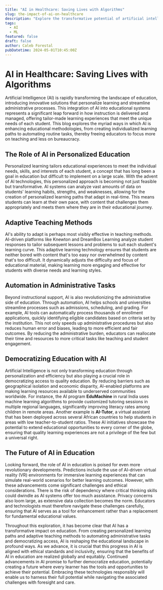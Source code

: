 ```yaml
---
title: "AI in Healthcare: Saving Lives with Algorithms"
slug: the-impact-of-ai-on-healthcare
description: "Explore the transformative potential of artificial intelligence in healthcare, from diagnostic accuracy and personalized medicine to operational efficiencies, and its implications for patients and professionals alike."
tags:
  - AI
  - ML
featured: false
draft: false
author: Caleb Forestal
pubDatetime: 2024-05-01T10:45:00Z
---
```


# AI in Healthcare: Saving Lives with Algorithms

Artificial Intelligence (AI) is rapidly transforming the landscape of education, introducing innovative solutions that personalize learning and streamline administrative processes. This integration of AI into educational systems represents a significant leap forward in how instruction is delivered and managed, offering tailor-made learning experiences that meet the unique needs of each student. This blog explores the myriad ways in which AI is enhancing educational methodologies, from creating individualized learning paths to automating routine tasks, thereby freeing educators to focus more on teaching and less on bureaucracy.

## The Role of AI in Personalized Education
Personalized learning tailors educational experiences to meet the individual needs, skills, and interests of each student, a concept that has long been a goal in education but difficult to implement on a large scale. With the advent of AI technologies, this personalized approach is becoming not just feasible but transformative. AI systems can analyze vast amounts of data on students' learning habits, strengths, and weaknesses, allowing for the creation of personalized learning paths that adapt in real-time. This means students can learn at their own pace, with content that challenges them appropriately and meets them where they are in their educational journey.

## Adaptive Teaching Methods
AI's ability to adapt is perhaps most visibly effective in teaching methods. AI-driven platforms like Knewton and DreamBox Learning analyze student responses to tailor subsequent lessons and problems to suit each student's learning curve. This adaptive learning technology ensures that students are neither bored with content that's too easy nor overwhelmed by content that's too difficult. It dynamically adjusts the difficulty and focus of educational material, making learning more engaging and effective for students with diverse needs and learning styles.

## Automation in Administrative Tasks
Beyond instructional support, AI is also revolutionizing the administrative side of education. Through automation, AI helps schools and universities streamline processes such as admissions, scheduling, and grading. For example, AI tools can automatically process thousands of enrollment applications, quickly identifying eligible candidates based on criteria set by the institution. This not only speeds up administrative procedures but also reduces human error and biases, leading to more efficient and fair outcomes. By reducing the administrative burden, educators can reallocate their time and resources to more critical tasks like teaching and student engagement.

## Democratizing Education with AI
Artificial Intelligence is not only transforming education through personalization and efficiency but also playing a crucial role in democratizing access to quality education. By reducing barriers such as geographical isolation and economic disparity, AI-enabled platforms are making learning resources available to underserved communities worldwide. For instance, the AI program **EduMachine** in rural India uses machine learning algorithms to provide customized tutoring sessions in multiple regional languages, significantly improving literacy rates among children in remote areas. Another example is **AI-Tutor**, a virtual assistant that has been deployed across several African countries to help students in areas with low teacher-to-student ratios. These AI initiatives showcase the potential to extend educational opportunities to every corner of the globe, ensuring that quality learning experiences are not a privilege of the few but a universal right.

## The Future of AI in Education
Looking forward, the role of AI in education is poised for even more revolutionary developments. Predictions include the use of AI-driven virtual reality (VR) environments for immersive learning experiences that can simulate real-world scenarios for better learning outcomes. However, with these advancements come significant challenges and ethical considerations. There is the risk of dependency where critical thinking skills could dwindle as AI systems offer too much assistance. Privacy concerns also loom large, as extensive data collection becomes the norm. Educators and technologists must therefore navigate these challenges carefully, ensuring that AI serves as a tool for enhancement rather than a replacement for fundamental educational values.

Throughout this exploration, it has become clear that AI has a transformative impact on education. From creating personalized learning paths and adaptive teaching methods to automating administrative tasks and democratizing access, AI is reshaping the educational landscape in profound ways. As we advance, it is crucial that this progress in AI is aligned with ethical standards and inclusivity, ensuring that the benefits of AI in education are realized globally and equitably. Continued advancements in AI promise to further democratize education, potentially creating a future where every learner has the tools and opportunities to achieve their potential. Embracing these technologies responsibly will enable us to harness their full potential while navigating the associated challenges with foresight and care.
